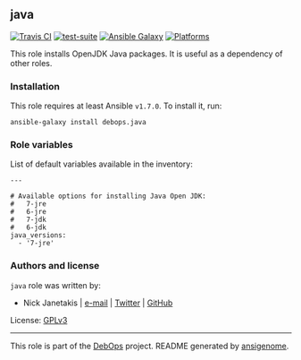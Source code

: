 ## java

[![Travis CI](https://secure.travis-ci.org/debops/ansible-java.png)](http://travis-ci.org/debops/ansible-java) [![test-suite](http://img.shields.io/badge/test--suite-ansible--java-blue.svg)](https://github.com/debops/test-suite/tree/master/ansible-java/) [![Ansible Galaxy](http://img.shields.io/badge/galaxy-debops.java-660198.svg)](https://galaxy.ansible.com/list#/roles/1571) [![Platforms](http://img.shields.io/badge/platforms-debian%20|%20ubuntu-lightgrey.svg)](#)

This role installs OpenJDK Java packages. It is useful as a dependency of
other roles.


### Installation

This role requires at least Ansible `v1.7.0`. To install it, run:

    ansible-galaxy install debops.java






### Role variables

List of default variables available in the inventory:

    ---
    
    # Available options for installing Java Open JDK:
    #   7-jre
    #   6-jre
    #   7-jdk
    #   6-jdk
    java_versions:
      - '7-jre'




### Authors and license

`java` role was written by:

- Nick Janetakis | [e-mail](mailto:nick.janetakis@gmail.com) | [Twitter](https://twitter.com/nickjanetakis) | [GitHub](https://github.com/nickjj)

License: [GPLv3](https://tldrlegal.com/license/gnu-general-public-license-v3-(gpl-3))

***

This role is part of the [DebOps](http://debops.org/) project. README generated by [ansigenome](https://github.com/nickjj/ansigenome/).
